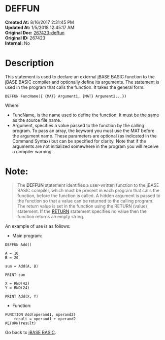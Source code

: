 # DEFFUN

**Created At:** 8/16/2017 2:31:45 PM  
**Updated At:** 1/5/2018 12:45:17 AM  
**Original Doc:** [267423-deffun](https://docs.jbase.com/36868-jbase-basic/267423-deffun)  
**Original ID:** 267423  
**Internal:** No  


# Description

This statement is used to declare an external jBASE BASIC function to the jBASE BASIC compiler and optionally define its arguments. The statement is used in the program that calls the function. It takes the general form:

```
DEFFUN FuncName({ {MAT} Argument1, {MAT} Argument2...})
```

Where

- FuncName, is the name used to define the function. It must be the same as the source file name.
- Argument, specifies a value passed to the function by the calling program. To pass an array, the keyword you must use the MAT before the argument name. These parameters are optional (as indicated in the Command Syntax) but can be specified for clarity. Note that if the arguments are not initialized somewhere in the program you will receive a compiler warning.


# Note:


> The **DEFFUN** statement identifies a user-written function to the jBASE BASIC compiler, which must be present in each program that calls the function, before the function is called. A hidden argument is passed to the function so that a value can be returned to the calling program. The return value is set in the function using the RETURN (value) statement. If the [RETURN](./../return) statement specifies no value then the function returns an empty string.


An example of use is as follows:

- Main program:


```
DEFFUN Add()

A = 10
B = 20

sum = Add(A, B)

PRINT sum

X = RND(42)
Y = RND(24)

PRINT Add(X, Y)
```



- Function:


```
FUNCTION Add(operand1, operand2)
    result = operand1 + operand2
RETURN(result)
```



Go back to [jBASE BASIC](./../jbase-basic-programmers-reference-guide).
